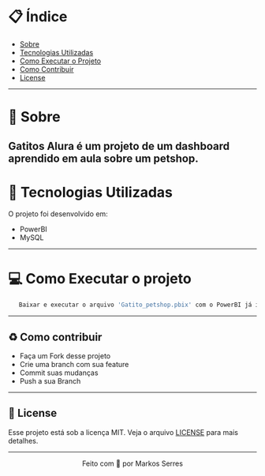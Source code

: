 # :clipboard: Índice

- [Sobre](#sobre)
- [Tecnologias Utilizadas](#tecnologias)
- [Como Executar o Projeto](#executar)
- [Como Contribuir](#contribuir)
- [License](#license)

---

<a id="sobre"></a>

# :scroll: Sobre

 Gatitos Alura é um projeto de um dashboard aprendido em aula sobre um petshop.
 ---

 <a id="tecnologias"></a>

 # :rocket: Tecnologias Utilizadas

 O projeto foi desenvolvido em:

 - PowerBI
 - MySQL

 ---

 <a id="executar">

# :computer: Como Executar o projeto

```bash
   Baixar e executar o arquivo 'Gatito_petshop.pbix' com o PowerBI já instalado na maquina. 
```

---

<a id="contribuir"></a>

## :recycle: Como contribuir

- Faça um Fork desse projeto
- Crie uma branch com sua feature
- Commit suas mudanças
- Push a sua Branch

---

<a id="license"><a>

## :memo: License

Esse projeto está sob a licença MIT. Veja o arquivo [LICENSE](LICENSE) para mais detalhes.

---

<p align="center">
    Feito com 💜 por Markos Serres
</p>

